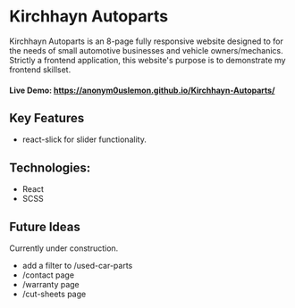 # Kirchhayn Autoparts

Kirchhayn Autoparts is an 8-page fully responsive website designed to for the needs of small automotive businesses and vehicle owners/mechanics. Strictly a frontend application, this website's purpose is to demonstrate my frontend skillset. 

#### Live Demo:  https://anonym0uslemon.github.io/Kirchhayn-Autoparts/

## Key Features

- react-slick for slider functionality. 

## Technologies:

- React
- SCSS

## Future Ideas
Currently under construction. 

+ add a filter to /used-car-parts
+ /contact page
+ /warranty page
+ /cut-sheets page


